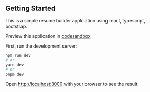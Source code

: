 ## Getting Started

This is a simple resume builder applciation using react, typescript, bootstrap.

Preview this application in [codesandbox](https://5pmzhw-3000.csb.app/)

First, run the development server:

```bash
npm run dev
# or
yarn dev
# or
pnpm dev
```

Open [http://localhost:3000](http://localhost:3000) with your browser to see the result.
